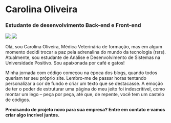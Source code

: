 # Carolina Oliveira

### Estudante de desenvolvimento Back-end e Front-end


<a href="https://www.linkedin.com/in/caarolinas/" target="_blank">
    <img loading="lazy" src="https://img.shields.io/badge/-LinkedIn-%23D3A0FF?style=for-the-badge&logo=linkedin&logoColor=white" target="_blank">
</a>
<a href = "mailto:carolina.dsoliveira@gmail.com">
    <img loading="lazy" src="https://img.shields.io/badge/Gmail-D3A0FF?style=for-the-badge&logo=gmail&logoColor=white" target="_blank">
</a>

Olá, sou Carolina Oliveira, Médica Veterinária de formação, mas em algum momento decidi trocar a paz pela adrenalina do mundo da tecnologia (rsrs). Atualmente, sou estudante de Análise e Desenvolvimento de Sistemas na Universidade Positivo. Sou apaixonada por café e gatos!

Minha jornada com código começou na época dos blogs, quando todos queriam ter seu próprio site. Lembro-me de passar horas tentando personalizar a cor de fundo e criar um texto que se destacasse. A emoção de ter o poder de estruturar uma página do meu jeito foi indescritível, como montar um lego – peça por peça, até que, de repente, você tem um castelo de códigos.


**Precisando de projeto novo para sua empresa? Entre em contato e vamos criar algo incrível juntos.**
